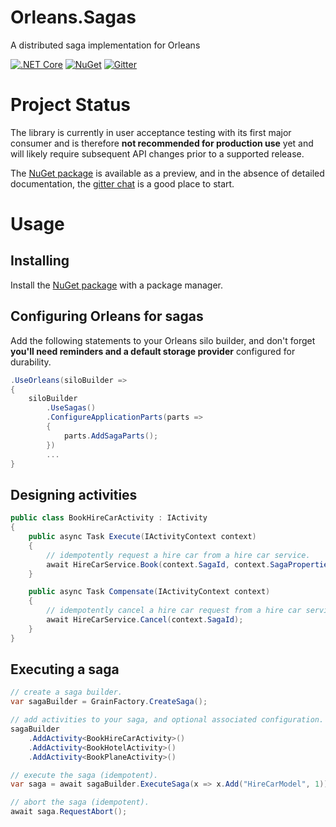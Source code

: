 # Orleans.Sagas
A distributed saga implementation for Orleans

[![.NET Core](https://github.com/OrleansContrib/Orleans.Sagas/workflows/.NET%20Core/badge.svg)](https://github.com/OrleansContrib/Orleans.Sagas/actions?query=workflow%3A%22.NET+Core%22)
[![NuGet](https://img.shields.io/nuget/v/Orleans.Sagas.svg?style=flat)](https://www.nuget.org/packages/Orleans.Sagas)
[![Gitter](https://badges.gitter.im/Join%20Chat.svg)](https://gitter.im/OrleansContrib/Orleans.Sagas?utm_source=badge&utm_medium=badge&utm_campaign=pr-badge)

# Project Status
The library is currently in user acceptance testing with its first major consumer and is therefore **not recommended for production use** yet and will likely require subsequent API changes prior to a supported release. 

The [NuGet package](https://www.nuget.org/packages/Orleans.Sagas) is available as a preview, and in the absence of detailed documentation, the [gitter chat](https://gitter.im/OrleansContrib/Orleans.Sagas) is a good place to start.

# Usage

## Installing
Install the [NuGet package](https://www.nuget.org/packages/Orleans.Sagas) with a package manager.

## Configuring Orleans for sagas
Add the following statements to your Orleans silo builder, and don't forget **you'll need reminders and a default storage provider** configured for durability.
```csharp
.UseOrleans(siloBuilder =>
{
    siloBuilder
        .UseSagas()
        .ConfigureApplicationParts(parts =>
        {
            parts.AddSagaParts();
        })
        ...
}
```

## Designing activities
```csharp
public class BookHireCarActivity : IActivity
{
    public async Task Execute(IActivityContext context)
    {
        // idempotently request a hire car from a hire car service.
        await HireCarService.Book(context.SagaId, context.SagaProperties.GetInt("HireCarModel"));
    }

    public async Task Compensate(IActivityContext context)
    {
        // idempotently cancel a hire car request from a hire car service.
        await HireCarService.Cancel(context.SagaId);
    }
}
```

## Executing a saga
```csharp
// create a saga builder.
var sagaBuilder = GrainFactory.CreateSaga();

// add activities to your saga, and optional associated configuration.
sagaBuilder
    .AddActivity<BookHireCarActivity>()
    .AddActivity<BookHotelActivity>()
    .AddActivity<BookPlaneActivity>()

// execute the saga (idempotent).
var saga = await sagaBuilder.ExecuteSaga(x => x.Add("HireCarModel", 1));

// abort the saga (idempotent).
await saga.RequestAbort();
```
